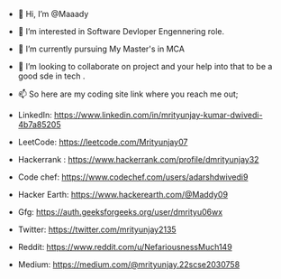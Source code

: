 - 👋 Hi, I’m @Maaady
- 👀 I’m interested in Software Devloper Engennering role.
- 🌱 I’m currently pursuing My Master's in MCA
- 💞️ I’m looking to collaborate on  project and your help into that to be a good sde in tech .
- 📫 So here are my coding site link where you reach me out;
  
- LinkedIn: https://www.linkedin.com/in/mrityunjay-kumar-dwivedi-4b7a85205
- LeetCode: https://leetcode.com/Mrityunjay07
- Hackerrank : https://www.hackerrank.com/profile/dmrityunjay32
- Code chef: https://www.codechef.com/users/adarshdwivedi9
- Hacker Earth: https://www.hackerearth.com/@Maddy09
- Gfg: https://auth.geeksforgeeks.org/user/dmrityu06wx
- Twitter: https://twitter.com/mrityunjay2135
- Reddit:  https://www.reddit.com/u/NefariousnessMuch149
- Medium: https://medium.com/@mrityunjay.22scse2030758

<!---
Maaady/Maaady is a ✨ special ✨ repository because its `README.md` (this file) appears on your GitHub profile.
You can click the Preview link to take a look at your changes.
--->
